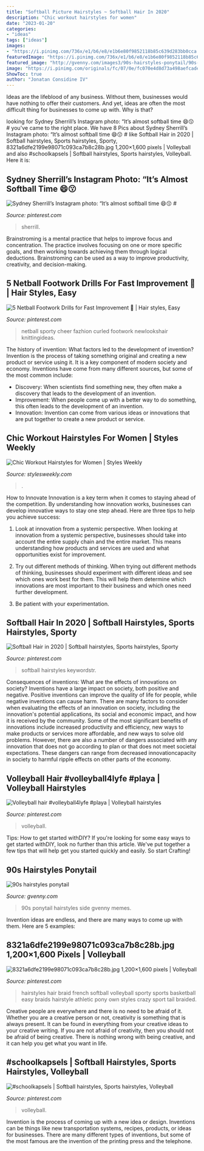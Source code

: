 ```yaml
---
title: "Softball Picture Hairstyles ~ Softball Hair In 2020"
description: "Chic workout hairstyles for women"
date: "2023-01-20"
categories:
- "ideas"
tags: ["ideas"]
images:
- "https://i.pinimg.com/736x/e1/b6/e8/e1b6e80f9852118b85c639d283bb0cca.jpg"
featuredImage: "https://i.pinimg.com/736x/e1/b6/e8/e1b6e80f9852118b85c639d283bb0cca.jpg"
featured_image: "http://gvenny.com/images3/90s-hairstyles-ponytail/90s-hairstyles-ponytail-85_12.jpg"
image: "https://i.pinimg.com/originals/fc/07/0e/fc070e4d8d73a498aefcade9cd826067.jpg"
ShowToc: true
author: "Jonatan Considine IV"
---
```



Ideas are the lifeblood of any business. Without them, businesses would have nothing to offer their customers. And yet, ideas are often the most difficult thing for businesses to come up with. Why is that?

	

		
looking for Sydney Sherrill’s Instagram photo: “It’s almost softball time 😄😗 # you've came to the right place. We have 8 Pics about Sydney Sherrill’s Instagram photo: “It’s almost softball time 😄😗 # like Softball Hair in 2020 | Softball hairstyles, Sports hairstyles, Sporty, 8321a6dfe2199e98071c093ca7b8c28b.jpg 1,200×1,600 pixels | Volleyball and also #schoolkapsels | Softball hairstyles, Sports hairstyles, Volleyball. Here it is:
		
    
## Sydney Sherrill’s Instagram Photo: “It’s Almost Softball Time 😄😗 #

<img loading=lazy src="https://i.pinimg.com/736x/76/e2/a3/76e2a3c91f1d4b3d6a3d311003bacaec.jpg" onerror="this.onerror=null;this.src='https://tse2.mm.bing.net/th?id=OIP.i103a8ryRDOLPxhSMu60CgHaHa&amp;pid=15.1';" alt="Sydney Sherrill’s Instagram photo: “It’s almost softball time 😄😗 #">

_Source: pinterest.com_

>sherrill. 

	

Brainstroming is a mental practice that helps to improve focus and concentration. The practice involves focusing on one or more specific goals, and then working towards achieving them through logical deductions. Brainstroming can be used as a way to improve productivity, creativity, and decision-making.

    
## 5 Netball Footwork Drills For Fast Improvement 🏐 | Hair Styles, Easy

<img loading=lazy src="https://i.pinimg.com/736x/e1/b6/e8/e1b6e80f9852118b85c639d283bb0cca.jpg" onerror="this.onerror=null;this.src='https://tse1.mm.bing.net/th?id=OIP.qrgsoW4EZYkSD8R6Ga_v0AHaJ3&amp;pid=15.1';" alt="5 Netball Footwork Drills for Fast Improvement 🏐 | Hair styles, Easy">

_Source: pinterest.com_

>netball sporty cheer fazhion curled footwork newlookshair knittingideas. 

	

The history of invention: What factors led to the development of invention?
Invention is the process of taking something original and creating a new product or service using it. It is a key component of modern society and economy. Inventions have come from many different sources, but some of the most common include: 
- Discovery: When scientists find something new, they often make a discovery that leads to the development of an invention. 
- Improvement: When people come up with a better way to do something, this often leads to the development of an invention. 
- Innovation: Invention can come from various ideas or innovations that are put together to create a new product or service.

    
## Chic Workout Hairstyles For Women | Styles Weekly

<img loading=lazy src="http://stylesweekly.com/wp-content/uploads/2015/12/Beautiful-Hairstyle-for-Sports.jpg" onerror="this.onerror=null;this.src='https://tse1.mm.bing.net/th?id=OIP.iu0AyQn4LSJ4doMyREZoCQHaLH&amp;pid=15.1';" alt="Chic Workout Hairstyles for Women | Styles Weekly">

_Source: stylesweekly.com_

>. 

	

How to Innovate
Innovation is a key term when it comes to staying ahead of the competition. By understanding how innovation works, businesses can develop innovative ways to stay one step ahead. Here are three tips to help you achieve success:
1. Look at innovation from a systemic perspective. When looking at innovation from a systemic perspective, businesses should take into account the entire supply chain and the entire market. This means understanding how products and services are used and what opportunities exist for improvement.

2. Try out different methods of thinking. When trying out different methods of thinking, businesses should experiment with different ideas and see which ones work best for them. This will help them determine which innovations are most important to their business and which ones need further development.

3. Be patient with your experimentation.

    
## Softball Hair In 2020 | Softball Hairstyles, Sports Hairstyles, Sporty

<img loading=lazy src="https://i.pinimg.com/originals/ff/71/36/ff713670d6d81f8e773e0fd015cce3cc.jpg" onerror="this.onerror=null;this.src='https://tse1.mm.bing.net/th?id=OIP.7wbXULEU7dLrXHmNuTHZeAHaJ6&amp;pid=15.1';" alt="Softball Hair in 2020 | Softball hairstyles, Sports hairstyles, Sporty">

_Source: pinterest.com_

>softball hairstyles keywordstr. 

	

Consequences of inventions: What are the effects of innovations on society?
Inventions have a large impact on society, both positive and negative. Positive inventions can improve the quality of life for people, while negative inventions can cause harm. There are many factors to consider when evaluating the effects of an innovation on society, including the innovation's potential applications, its social and economic impact, and how it is received by the community. Some of the most significant benefits of innovations include increased productivity and efficiency, new ways to make products or services more affordable, and new ways to solve old problems. However, there are also a number of dangers associated with any innovation that does not go according to plan or that does not meet societal expectations. These dangers can range from decreased innovationcapacity in society to harmful ripple effects on other parts of the economy.

    
## Volleyball Hair #volleyball4lyfe #playa | Volleyball Hairstyles

<img loading=lazy src="https://i.pinimg.com/originals/df/ec/97/dfec97d28378a5a2b8ff43a01b20f67d.jpg" onerror="this.onerror=null;this.src='https://tse4.mm.bing.net/th?id=OIP.5lQqP3tMeO1hMdobh_7Y3gHaJ4&amp;pid=15.1';" alt="Volleyball hair #volleyball4lyfe #playa | Volleyball hairstyles">

_Source: pinterest.com_

>volleyball. 

	

Tips: How to get started withDIY?
If you're looking for some easy ways to get started withDIY, look no further than this article. We've put together a few tips that will help get you started quickly and easily. So start Crafting!

    
## 90s Hairstyles Ponytail

<img loading=lazy src="http://gvenny.com/images3/90s-hairstyles-ponytail/90s-hairstyles-ponytail-85_12.jpg" onerror="this.onerror=null;this.src='https://tse1.mm.bing.net/th?id=OIP.VhSF_k_oQO07fa6Kw9XXcgAAAA&amp;pid=15.1';" alt="90s hairstyles ponytail">

_Source: gvenny.com_

>90s ponytail hairstyles side gvenny memes. 

	

Invention ideas are endless, and there are many ways to come up with them. Here are 5 examples:

    
## 8321a6dfe2199e98071c093ca7b8c28b.jpg 1,200×1,600 Pixels | Volleyball

<img loading=lazy src="https://i.pinimg.com/originals/fc/07/0e/fc070e4d8d73a498aefcade9cd826067.jpg" onerror="this.onerror=null;this.src='https://tse4.mm.bing.net/th?id=OIP.eowYqDlmDmboRBWYAOOVewHaJ4&amp;pid=15.1';" alt="8321a6dfe2199e98071c093ca7b8c28b.jpg 1,200×1,600 pixels | Volleyball">

_Source: pinterest.com_

>hairstyles hair braid french softball volleyball sporty sports basketball easy braids hairstyle athletic pony own styles crazy sport tail braided. 

	

Creative people are everywhere and there is no need to be afraid of it. Whether you are a creative person or not, creativity is something that is always present. It can be found in everything from your creative ideas to your creative writing. If you are not afraid of creativity, then you should not be afraid of being creative. There is nothing wrong with being creative, and it can help you get what you want in life.

    
## #schoolkapsels | Softball Hairstyles, Sports Hairstyles, Volleyball

<img loading=lazy src="https://i.pinimg.com/736x/6a/11/fe/6a11fec0d40e90fc483f358c4ff4830e.jpg" onerror="this.onerror=null;this.src='https://tse4.mm.bing.net/th?id=OIP.YMlat9OV1u-UT2xjSh2rlAAAAA&amp;pid=15.1';" alt="#schoolkapsels | Softball hairstyles, Sports hairstyles, Volleyball">

_Source: pinterest.com_

>volleyball. 

	

Invention is the process of coming up with a new idea or design. Inventions can be things like new transportation systems, recipes, products, or ideas for businesses. There are many different types of inventions, but some of the most famous are the invention of the printing press and the telephone.

